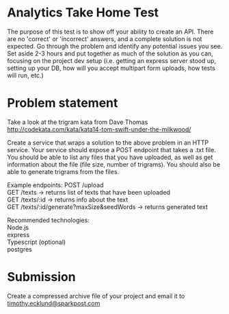 # Analytics Take Home Test

The purpose of this test is to show off your ability to create an API. There are no 'correct' or 'incorrect' answers, and a complete solution is not expected. Go through the problem and identify any potential issues you see. Set aside 2-3 hours and put together as much of the solution as you can, focusing on the project dev setup (i.e. getting an express server stood up, setting up your DB, how will you accept multipart form uploads, how tests will run, etc.)

# Problem statement

Take a look at the trigram kata from Dave Thomas http://codekata.com/kata/kata14-tom-swift-under-the-milkwood/

Create a service that wraps a solution to the above problem in an HTTP service. Your service should expose a POST endpoint that takes a .txt file. You should be able to list any files that you have uploaded, as well as get information about the file (file size, number of trigrams). You should also be able to generate trigrams from the files.

Example endpoints:
POST /upload  
GET /texts -> returns list of texts that have been uploaded   
GET /texts/:id -> returns info about the text  
GET /texts/:id/generate?maxSize&seedWords -> returns generated text  

Recommended technologies:  
Node.js  
express  
Typescript (optional)  
postgres  

# Submission
Create a compressed archive file of your project and email it to timothy.ecklund@sparkpost.com
